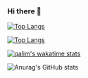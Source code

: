 ### Hi there 👋

[![Top Langs](https://github-readme-stats.vercel.app/api/top-langs/?username=qalimero&theme=dracula)](https://github.com/anuraghazra/github-readme-stat)

[![Top Langs](https://github-readme-stats.vercel.app/api/top-langs/?username=qalimero&layout=compact&theme=dracula)](https://github.com/anuraghazra/github-readme-stats)

[![qalim's wakatime stats](https://github-readme-stats.vercel.app/api/wakatime?username=qalimero&theme=dracula)](https://github.com/anuraghazra/github-readme-stats)

![Anurag's GitHub stats](https://github-readme-stats.vercel.app/api?username=qalimero&show_icons=true&theme=dracula)







